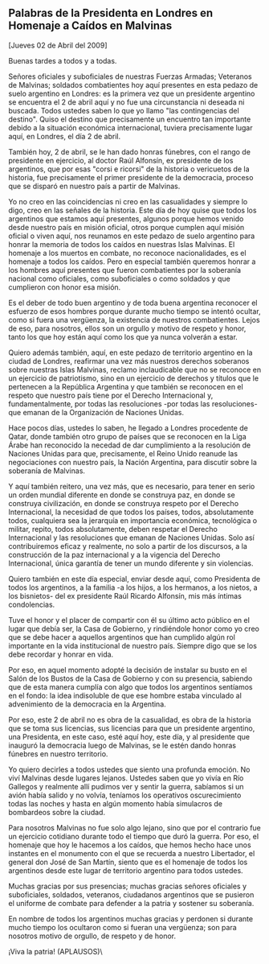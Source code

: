 Palabras de la Presidenta en Londres en Homenaje a Caídos en Malvinas
---------------------------------------------------------------------

[Jueves 02 de Abril del 2009]

Buenas tardes a todos y a todas.

Señores oficiales y suboficiales de nuestras Fuerzas Armadas; Veteranos
de Malvinas; soldados combatientes hoy aquí presentes en esta pedazo de
suelo argentino en Londres: es la primera vez que un presidente
argentino se encuentra el 2 de abril aquí y no fue una circunstancia ni
deseada ni buscada. Todos ustedes saben lo que yo llamo "las
contingencias del destino". Quiso el destino que precisamente un
encuentro tan importante debido a la situación económica internacional,
tuviera precisamente lugar aquí, en Londres, el día 2 de abril.

También hoy, 2 de abril, se le han dado honras fúnebres, con el rango de
presidente en ejercicio, al doctor Raúl Alfonsín, ex presidente de los
argentinos, que por esas "corsi e ricorsi" de la historia o vericuetos
de la historia, fue precisamente el primer presidente de la democracia,
proceso que se disparó en nuestro país a partir de Malvinas.

Yo no creo en las coincidencias ni creo en las casualidades y siempre lo
digo, creo en las señales de la historia. Este día de hoy quise que
todos los argentinos que estamos aquí presentes, algunos porque hemos
venido desde nuestro país en misión oficial, otros porque cumplen aquí
misión oficial o viven aquí, nos reunamos en este pedazo de suelo
argentino para honrar la memoria de todos los caídos en nuestras Islas
Malvinas. El homenaje a los muertos en combate, no reconoce
nacionalidades, es el homenaje a todos los caídos. Pero en especial
también queremos honrar a los hombres aquí presentes que fueron
combatientes por la soberanía nacional como oficiales, como suboficiales
o como soldados y que cumplieron con honor esa misión.

Es el deber de todo buen argentino y de toda buena argentina reconocer
el esfuerzo de esos hombres porque durante mucho tiempo se intentó
ocultar, como si fuera una vergüenza, la existencia de nuestros
combatientes. Lejos de eso, para nosotros, ellos son un orgullo y motivo
de respeto y honor, tanto los que hoy están aquí como los que ya nunca
volverán a estar.

Quiero además también, aquí, en este pedazo de territorio argentino en
la ciudad de Londres, reafirmar una vez más nuestros derechos soberanos
sobre nuestras Islas Malvinas, reclamo inclaudicable que no se reconoce
en un ejercicio de patriotismo, sino en un ejercicio de derechos y
títulos que le pertenecen a la República Argentina y que también se
reconocen en el respeto que nuestro país tiene por el Derecho
Internacional y, fundamentalmente, por todas las resoluciones -por todas
las resoluciones- que emanan de la Organización de Naciones Unidas.

Hace pocos días, ustedes lo saben, he llegado a Londres procedente de
Qatar, donde también otro grupo de países que se reconocen en la Liga
Árabe han reconocido la necedad de dar cumplimiento a la resolución de
Naciones Unidas para que, precisamente, el Reino Unido reanude las
negociaciones con nuestro país, la Nación Argentina, para discutir sobre
la soberanía de Malvinas.

Y aquí también reitero, una vez más, que es necesario, para tener en
serio un orden mundial diferente en donde se construya paz, en donde se
construya civilización, en donde se construya respeto por el Derecho
Internacional, la necesidad de que todos los países, todos,
absolutamente todos, cualquiera sea la jerarquía en importancia
económica, tecnológica o militar, repito, todos absolutamente, deben
respetar el Derecho Internacional y las resoluciones que emanan de
Naciones Unidas. Solo así contribuiremos eficaz y realmente, no solo a
partir de los discursos, a la construcción de la paz internacional y a
la vigencia del Derecho Internacional, única garantía de tener un mundo
diferente y sin violencias.

Quiero también en este día especial, enviar desde aquí, como Presidenta
de todos los argentinos, a la familia -a los hijos, a los hermanos, a
los nietos, a los bisnietos- del ex presidente Raúl Ricardo Alfonsín,
mis más íntimas condolencias.

Tuve el honor y el placer de compartir con él su último acto público en
el lugar que debía ser, la Casa de Gobierno, y rindiéndole honor como yo
creo que se debe hacer a aquellos argentinos que han cumplido algún rol
importante en la vida institucional de nuestro país. Siempre digo que se
los debe recordar y honrar en vida.

Por eso, en aquel momento adopté la decisión de instalar su busto en el
Salón de los Bustos de la Casa de Gobierno y con su presencia, sabiendo
que de esta manera cumplía con algo que todos los argentinos sentíamos
en el fondo: la idea indisoluble de que ese hombre estaba vinculado al
advenimiento de la democracia en la Argentina.

Por eso, este 2 de abril no es obra de la casualidad, es obra de la
historia que se toma sus licencias, sus licencias para que un presidente
argentino, una Presidenta, en este caso, esté aquí hoy, este día, y al
presidente que inauguró la democracia luego de Malvinas, se le estén
dando honras fúnebres en nuestro territorio.

Yo quiero decirles a todos ustedes que siento una profunda emoción. No
viví Malvinas desde lugares lejanos. Ustedes saben que yo vivía en Río
Gallegos y realmente allí pudimos ver y sentir la guerra, sabíamos si un
avión había salido y no volvía, teníamos los operativos oscurecimiento
todas las noches y hasta en algún momento había simulacros de bombardeos
sobre la ciudad.

Para nosotros Malvinas no fue solo algo lejano, sino que por el
contrario fue un ejercicio cotidiano durante todo el tiempo que duró la
guerra. Por eso, el homenaje que hoy le hacemos a los caídos, que hemos
hecho hace unos instantes en el monumento con el que se recuerda a
nuestro Libertador, el general don José de San Martín, siento que es el
homenaje de todos los argentinos desde este lugar de territorio
argentino para todos ustedes.

Muchas gracias por sus presencias; muchas gracias señores oficiales y
suboficiales, soldados, veteranos, ciudadanos argentinos que se pusieron
el uniforme de combate para defender a la patria y sostener su
soberanía.

En nombre de todos los argentinos muchas gracias y perdonen si durante
mucho tiempo los ocultaron como si fueran una vergüenza; son para
nosotros motivo de orgullo, de respeto y de honor.

¡Viva la patria! (APLAUSOS)\

 
